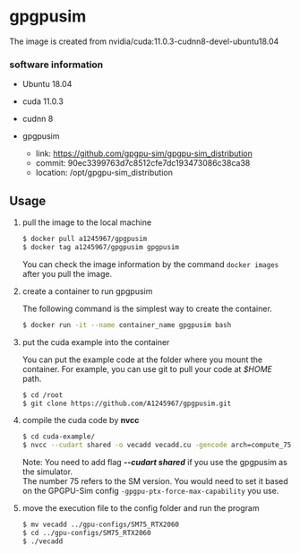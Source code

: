 # gpgpusim

The image is created from nvidia/cuda:11.0.3-cudnn8-devel-ubuntu18.04

### software information

* Ubuntu 18.04
* cuda 11.0.3 

* cudnn 8

* gpgpusim
  * link: https://github.com/gpgpu-sim/gpgpu-sim_distribution
  * commit: 90ec3399763d7c8512cfe7dc193473086c38ca38
  * location: /opt/gpgpu-sim_distribution

## Usage 

1. pull the image to the local machine

   ```bash
   $ docker pull a1245967/gpgpusim
   $ docker tag a1245967/gpgpusim gpgpusim
   ```

   You can check the image information by the command  `docker images` after you pull the image.

   

2. create a container to run gpgpusim

   The following command is the simplest way to create the container.

   ```bash
   $ docker run -it --name container_name gpgpusim bash
   ```



3. put the cuda example into the container

   You can put the example code at the folder where you mount the container. For example, you can use git to pull your code at *$HOME* path.
   
   ```bash
   $ cd /root
   $ git clone https://github.com/A1245967/gpgpusim.git
   ```
   

4. compile the cuda code by **nvcc**

   ```bash
   $ cd cuda-example/
   $ nvcc --cudart shared -o vecadd vecadd.cu -gencode arch=compute_75,code=compute_75
   ```

   Note: You need to add flag ***--cudart shared***  if you use the gpgpusim as the simulator.  
   The number 75 refers to the SM version. You would need to set it based on the GPGPU-Sim config `-gpgpu-ptx-force-max-capability` you use.
   
5. move the execution file to the config folder and run the program

   ```bash
   $ mv vecadd ../gpu-configs/SM75_RTX2060
   $ cd ../gpu-configs/SM75_RTX2060
   $ ./vecadd
   ```

   
